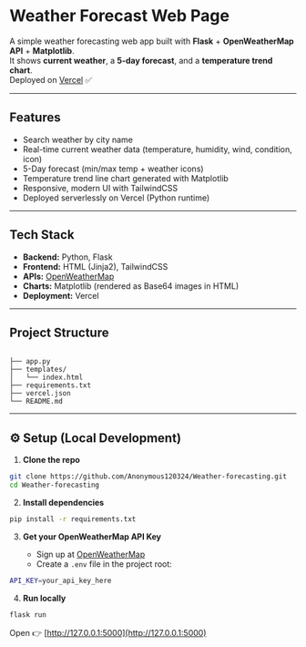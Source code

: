 # Weather Forecast Web Page

A simple weather forecasting web app built with **Flask** + **OpenWeatherMap API** + **Matplotlib**.  
It shows **current weather**, a **5-day forecast**, and a **temperature trend chart**.  
Deployed on [Vercel](https://weather-forecasting-psi-one.vercel.app/) ✅

---

## Features
- Search weather by city name  
- Real-time current weather data (temperature, humidity, wind, condition, icon)  
- 5-Day forecast (min/max temp + weather icons)  
- Temperature trend line chart generated with Matplotlib  
- Responsive, modern UI with TailwindCSS  
- Deployed serverlessly on Vercel (Python runtime)  

---

## Tech Stack
- **Backend:** Python, Flask  
- **Frontend:** HTML (Jinja2), TailwindCSS  
- **APIs:** [OpenWeatherMap](https://openweathermap.org/api)  
- **Charts:** Matplotlib (rendered as Base64 images in HTML)  
- **Deployment:** Vercel  

---

## Project Structure
```

├── app.py
├── templates/
│   └── index.html
├── requirements.txt
├── vercel.json
└── README.md

````

---

## ⚙️ Setup (Local Development)

1. **Clone the repo**
```bash
git clone https://github.com/Anonymous120324/Weather-forecasting.git
cd Weather-forecasting
````

2. **Install dependencies**

```bash
pip install -r requirements.txt
```

3. **Get your OpenWeatherMap API Key**

   * Sign up at [OpenWeatherMap](https://openweathermap.org/api)
   * Create a `.env` file in the project root:

```bash
API_KEY=your_api_key_here
```

4. **Run locally**

```bash
flask run
```

Open 👉 [http://127.0.0.1:5000](http://127.0.0.1:5000) 
